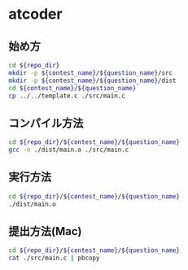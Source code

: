 # atcoder

## 始め方

```bash
cd ${repo_dir}
mkdir -p ${contest_name}/${question_name}/src
mkdir -p ${contest_name}/${question_name}/dist
cd ${contest_name}/${question_name}
cp ../../template.c ./src/main.c
```

## コンパイル方法

```bash
cd ${repo_dir}/${contest_name}/${question_name}
gcc -o ./dist/main.o ./src/main.c
```

## 実行方法

```bash
cd ${repo_dir}/${contest_name}/${question_name}
./dist/main.o
```

## 提出方法(Mac)

```bash
cd ${repo_dir}/${contest_name}/${question_name}
cat ./src/main.c | pbcopy
```
